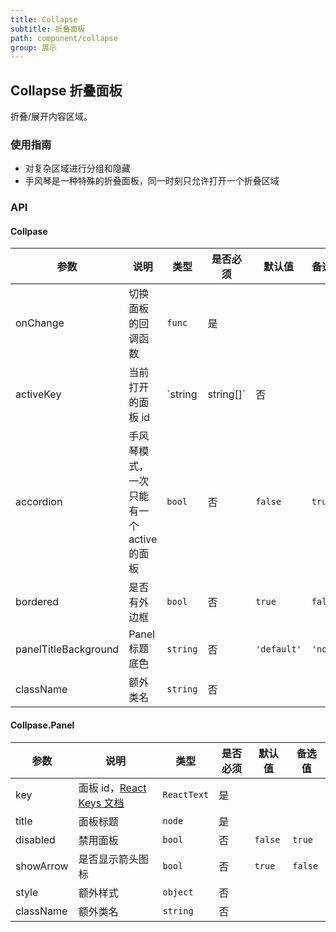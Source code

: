 ```yaml
---
title: Collapse
subtitle: 折叠面板
path: component/collapse
group: 展示
---
```


## Collapse 折叠面板

折叠/展开内容区域。

### 使用指南

- 对复杂区域进行分组和隐藏
- 手风琴是一种特殊的折叠面板，同一时刻只允许打开一个折叠区域

### API

#### Collpase

| 参数                 | 说明                                     | 类型                | 是否必须 | 默认值      | 备选值   |
| -------------------- | ---------------------------------------- | ------------------- | -------- | ----------- | -------- |
| onChange             | 切换面板的回调函数                       | `func`              | 是       |             |          |
| activeKey            | 当前打开的面板 id                        | `string | string[]` | 否       |             |          |
| accordion            | 手风琴模式，一次只能有一个 active 的面板 | `bool`              | 否       | `false`     | `true`   |
| bordered             | 是否有外边框                             | `bool`              | 否       | `true`      | `false`  |
| panelTitleBackground | Panel 标题底色                           | `string`            | 否       | `'default'` | `'none'` |
| className            | 额外类名                                 | `string`            | 否       |             |          |

#### Collpase.Panel

| 参数      | 说明             | 类型     | 是否必须 | 默认值  | 备选值  |
| --------- | ---------------- | -------- | -------- | ------- | ------- |
| key       | 面板 id，[React Keys 文档](https://reactjs.org/docs/lists-and-keys.html#keys)          | `ReactText` | 是       |         |         |
| title     | 面板标题         | `node`   | 是       |         |         |
| disabled  | 禁用面板         | `bool`   | 否       | `false` | `true`  |
| showArrow | 是否显示箭头图标 | `bool`   | 否       | `true`  | `false` |
| style     | 额外样式         | `object` | 否       |         |         |
| className | 额外类名         | `string` | 否       |         |         |
